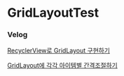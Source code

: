 # GridLayoutTest

### Velog

[RecyclerView로 GridLayout 구현하기](https://velog.io/@whalswl1126/Android-RecyclerView%EB%A1%9C-GridLayout-%EA%B5%AC%ED%98%84%ED%95%98%EA%B8%B0)

[GridLayout에 각각 아이템별 간격조절하기](https://velog.io/@whalswl1126/Android-GridLayout%EC%97%90-%EA%B0%81%EA%B0%81-%EC%95%84%EC%9D%B4%ED%85%9C%EB%B3%84-%EA%B0%84%EA%B2%A9%EC%A1%B0%EC%A0%88%ED%95%98%EA%B8%B0)
